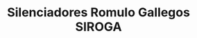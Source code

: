 ---
title: "Silenciadores Romulo Gallegos SIROGA"
url: /caracas/silenciadores-romulo-gallegos-siroga/
shop: Autowerkstatt
---